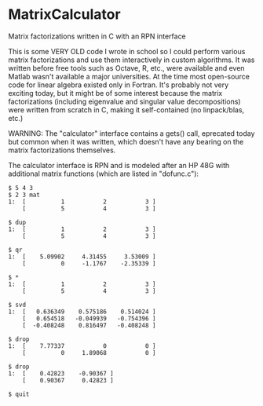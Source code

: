 # MatrixCalculator
Matrix factorizations written in C with an RPN interface

This is some VERY OLD code I wrote in school so I could perform various matrix factorizations and use them interactively in custom algorithms.
It was written before free tools such as Octave, R, etc., were available and even Matlab wasn't available a major universities.
At the time most open-source code for linear algebra existed only in Fortran.
It's probably not very exciting today, but it might be of some interest because the matrix factorizations
(including eigenvalue and singular value decompositions) were written from scratch in C, making it self-contained (no linpack/blas, etc.)

WARNING: The "calculator" interface contains a gets() call, eprecated today but common when it was written,
which doesn't have any bearing on the matrix factorizations themselves.

The calculator interface is RPN and is modeled after an HP 48G with additional matrix functions (which are listed in "dofunc.c"):

```$ 1 2 3
$ 5 4 3
$ 2 3 mat
1:  [          1           2           3 ]
    [          5           4           3 ]

$ dup
1:	[          1           2           3 ]
	[          5           4           3 ]

$ qr
1:	[    5.09902     4.31455     3.53009 ]
	[          0     -1.1767    -2.35339 ]

$ *
1:	[          1           2           3 ]
	[          5           4           3 ]

$ svd
1:	[   0.636349    0.575186    0.514024 ]
	[   0.654518   -0.049939   -0.754396 ]
	[  -0.408248    0.816497   -0.408248 ]

$ drop
1:	[    7.77337           0           0 ]
	[          0     1.89068           0 ]

$ drop
1:	[    0.42823    -0.90367 ]
	[    0.90367     0.42823 ]

$ quit
```